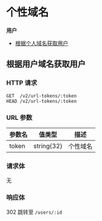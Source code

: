 # 个性域名

**用户**
* [根据个人域名获取用户](#根据个人域名获取用户)

## 根据用户域名获取用户

### HTTP 请求

```
GET  /v2/url-tokens/:token
HEAD /v2/url-tokens/:token
```

### URL 参数

参数名    | 值类型     | 描述
--------- | ---------- | ---------------------------------------------
token     | string{32} | 个性域名

### 请求体

无

### 响应体

302 跳转至 `/users/:id`
